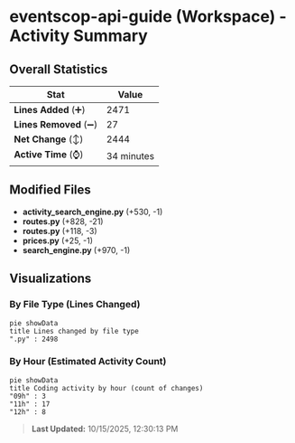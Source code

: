 # eventscop-api-guide (Workspace) - Activity Summary 

## Overall Statistics

| Stat                   | Value                                                             |
| ---------------------- | ----------------------------------------------------------------- |
| **Lines Added** (➕)   | 2471                                          |
| **Lines Removed** (➖) | 27                                        |
| **Net Change** (↕)    | 2444                |
| **Active Time** (⌚)   | 34 minutes |


## Modified Files
- **activity_search_engine.py** (+530, -1)
- **routes.py** (+828, -21)
- **routes.py** (+118, -3)
- **prices.py** (+25, -1)
- **search_engine.py** (+970, -1)

## Visualizations

### By File Type (Lines Changed)

```mermaid
pie showData
title Lines changed by file type
".py" : 2498
```

### By Hour (Estimated Activity Count)

```mermaid
pie showData
title Coding activity by hour (count of changes)
"09h" : 3
"11h" : 17
"12h" : 8
```


> **Last Updated:** 10/15/2025, 12:30:13 PM